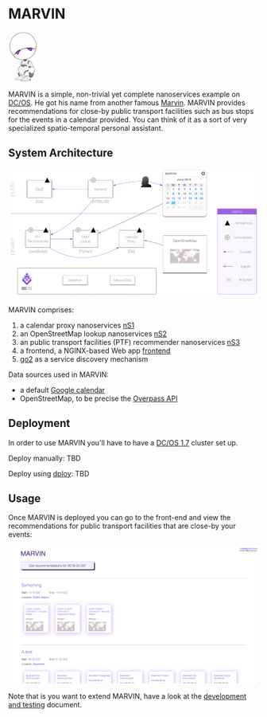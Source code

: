 # MARVIN

![MARVIN logo](img/marvin.jpg)

MARVIN is a simple, non-trivial yet complete nanoservices example on [DC/OS](https://dcos.io/). He got his name from another famous [Marvin](http://hitchhikers.wikia.com/wiki/Marvin). MARVIN provides recommendations for close-by public transport 
facilities such as bus stops for the events in a calendar provided. You can think of it as a sort of very specialized 
spatio-temporal personal assistant. 

## System Architecture

![MARVIN system architecture](img/sysarch.png)

MARVIN comprises:

1. a calendar proxy nanoservices [nS1](nS1/)
1. an OpenStreetMap lookup nanoservices [nS2](nS2/)
1. an public transport facilities (PTF) recommender nanoservices [nS3](nS3/)
1. a frontend, a NGINX-based Web app [frontend](frontend/)
1. [go2](https://github.com/mhausenblas/go2) as a service discovery mechanism

Data sources used in MARVIN:

- a default [Google calendar](https://calendar.google.com/calendar/ical/r5sj91351jcgb0gul5h0tvou7o%40group.calendar.google.com/public/basic.ics)
- OpenStreetMap, to be precise the [Overpass API](http://wiki.openstreetmap.org/wiki/Overpass_API/)

## Deployment

In order to use MARVIN you'll have to have a [DC/OS 1.7](https://dcos.io/releases/1.7.0/) cluster set up.

Deploy manually: TBD

Deploy using [dploy](http://dploy.sh): TBD

## Usage

Once MARVIN is deployed you can go to the front-end and view the recommendations for public transport facilities that are close-by your events:

![MARVIN system architecture](img/frontend.png)

Note that is you want to extend MARVIN, have a look at the [development and testing](dev.md) document.